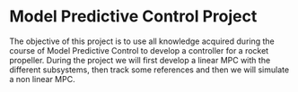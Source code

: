 # Model Predictive Control Project

The objective of this project is to use all knowledge acquired during the course of Model Predictive Control
to develop a controller for a rocket propeller. During the project we will first develop a linear MPC with the
different subsystems, then track some references and then we will simulate a non linear MPC.
